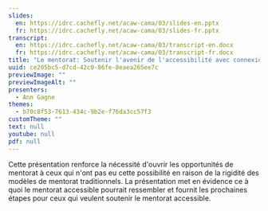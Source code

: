 ```yaml
---
slides:
  en: https://idrc.cachefly.net/acaw-cama/03/slides-en.pptx
  fr: https://idrc.cachefly.net/acaw-cama/03/slides-fr.pptx
transcript:
  en: https://idrc.cachefly.net/acaw-cama/03/transcript-en.docx
  fr: https://idrc.cachefly.net/acaw-cama/03/transcript-fr.docx
title: "Le mentorat: Soutenir l'avenir de l'accessibilité avec connexion"
uuid: ce205bc5-d7cd-42c0-86fe-8eaea265ee7c
previewImage: ""
previewImageAlt: ""
presenters:
  - Ann Gagne
themes:
  - b70c8f53-7613-434c-9b2e-f76da3cc57f3
customTheme: ""
text: null
youtube: null
pdf: null
---
```

Cette présentation renforce la nécessité d'ouvrir les opportunités de mentorat à ceux qui n'ont pas eu cette possibilité en raison de la rigidité des modèles de mentorat traditionnels. La présentation met en évidence ce à quoi le mentorat accessible pourrait ressembler et fournit les prochaines étapes pour ceux qui veulent soutenir le mentorat accessible.
